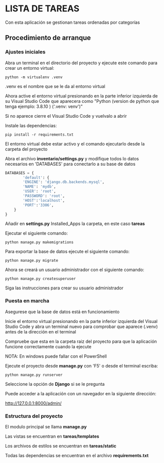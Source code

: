 # LISTA DE TAREAS
Con esta aplicación se gestionan tareas ordenadas por categorías
## Procedimiento de arranque

### Ajustes iniciales
Abra un terminal en el directorio del proyecto y ejecute este comando para crear un entorno virtual:
```
python -m virtualenv .venv
```
.venv es el nombre que se le da al entorno virtual

Ahora active el entorno virtual presionando en la parte inferior izquierda de su Visual Studio Code que aparecera como "Python (version de python que tenga ejemplo: 3.8.10 ) ('.venv: venv')"

Si no aparece cierre el Visual Studio Code y vuelvalo a abrir

Instale las dependencias:
```
pip install -r requirements.txt
```
El entorno virtual debe estar activo y el comando ejecutarlo desde la carpeta del proyecto

Abra el archivo **inventario/settings.py** y modifique todos lo datos necesarios en  'DATABASES' para conectarlo a su base de datos
```python
DATABASES = {
        'default': {
		'ENGINE': 'django.db.backends.mysql',
		'NAME': 'mydb',
		'USER': 'root',
		'PASSWORD': 'root',
		'HOST':'localhost',
		'PORT':'3306',
    }
}
```
Añadir en **settings.py** Installed_Apps la carpeta, en este caso **tareas**


Ejecutar el siguiente comando:
``` 
python manage.py makemigrations
```

Para exportar la base de datos ejecute el siguiente comando:
```
python manage.py migrate
```

Ahora se creará un usuario administrador con el siguiente comando:
```
python manage.py createsuperuser
```
Siga las instrucciones para crear su usuario administrador
### Puesta en marcha
Asegurese que la base de datos está en funcionamiento

Inicie el entorno virtual presionando en la parte inferior izquierda del Visual Studio Code y abra un terminal nuevo para comprobar que aparece (.venv) antes de la dirección en el terminal

Compruebe que esta en la carpeta raiz del proyecto para que la aplicación funcione correctamente cuando la ejecute

NOTA: En windows puede fallar con el PowerShell

Ejecute el proyecto desde **manage.py** con 'F5' o desde el terminal escriba:
```
python manage.py runserver
```
Seleccione la opción de **Django** si se le pregunta

Puede acceder a la aplicación con un navegador en la siguiente dirección:

http://127.0.0.1:8000/admin/

### Estructura del proyecto

El modulo principal se llama **manage.py**

Las vistas se encuentran en **tareas/templates**

Los archivos de estilos se encuentran en **tareas/static**

Todas las dependencias se encuentran en el archivo **requirements.txt**